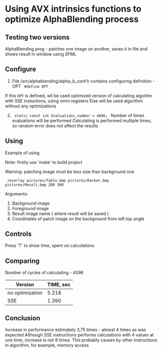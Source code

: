 Using AVX intrinsics functions to optimize AlphaBlending process
================================================================

Testing two versions
--------------------
AlphaBlending prog - patches one image on another, saves it in file and shows result in window using SFML

Configure
---------
1. File /src/alphablending/alpha_b_conf.h contains configuring definition - OPT
   <code> #define OPT </code>

  If this <code>OPT</code> is defined, wll be used optimized version of calculating algotitm with SSE instuctions, using xmm registers
  Else will be used algorithm without any optimizations
  
2. <code> static const int Evaluations_number = 4096; </code> Number of times evaluations will be performed
   Calculating is performed multiple times, so random error does not affect the results

Using
-----
Example of using 

Note: firstly use 'make' to build project

Warning: patching image must be less size than background one

<code> /overlay pictures/Table.bmp pictures/Racket.bmp pictures/Result.bmp 200 300 </code>

Arguments:
1. Background image
2. Foreground image
3. Result image name ( where result will be saved )
4. Coordinates of patch image on the background from left top angle

Controls
--------

Press 'T' to show time, spent on calculations

Comparing
---------

Number of cycles of calculating - 4096

| Version          | TIME, sec |
| ---------------- | --------- |
| no optimization  | 5.218     | 
| SSE              | 1.390     |

Conclusion
----------

Increase in performance estimately 3,75 times - almost 4 times as was expected
Although SSE instructions performs calculations with 4 values at one time, increase is not 8 times. This probably causes by other instructions in algorithm, for example, memory access
